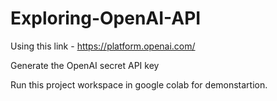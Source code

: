 # Exploring-OpenAI-API

Using this link - https://platform.openai.com/  

Generate the OpenAI secret API key

Run this project workspace in google colab for demonstartion.

